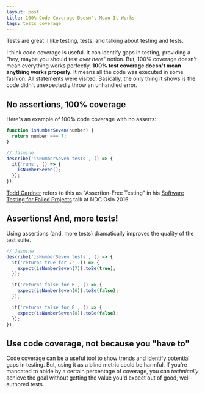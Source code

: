 ```yaml
---
layout: post
title: 100% Code Coverage Doesn't Mean It Works
tags: tests coverage
---
```


Tests are great. I like testing, tests, and talking about testing and tests.

I think code coverage is useful. It can identify gaps in testing, providing a "hey, maybe you should test *over here*" notion. But, 100% coverage doesn't mean everything works perfectly. **100% test coverage doesn't mean anything works properly.** It means all the code was executed in some fashion. All statements were visited. Basically, the only thing it shows is the code didn't unexpectedly throw an unhandled error.

## No assertions, 100% coverage

Here's an example of 100% code coverage with no asserts:

```javascript
function isNumberSeven(number) {
  return number === 7;
}
```

```javascript
// Jasmine
describe('isNumberSeven tests', () => {
  it('runs', () => {
    isNumberSeven();
  });
});
```

[Todd Gardner](https://twitter.com/toddhgardner) refers to this as "Assertion-Free Testing" in his [Software Testing for Failed Projects](https://vimeo.com/171319741) talk at NDC Oslo 2016.

## Assertions! And, more tests!

Using assertions (and, more tests) dramatically improves the quality of the test suite.

```javascript
// Jasmine
describe('isNumberSeven tests', () => {
  it('returns true for 7', () => {
    expect(isNumberSeven(7)).toBe(true);
  });

  it('returns false for 6', () => {
    expect(isNumberSeven(6)).toBe(false);
  });

  it('returns false for 8', () => {
    expect(isNumberSeven(8)).toBe(false);
  });
});
```

## Use code coverage, not because you "have to"

Code coverage can be a useful tool to show trends and identify potential gaps in testing. But, using it as a blind metric could be harmful. If you're mandated to abide by a certain percentage of coverage, you can *technically* achieve the goal without getting the value you'd expect out of good, well-authored tests.
